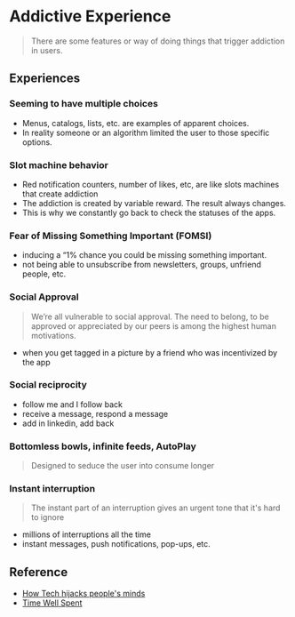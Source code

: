 # Addictive Experience

> There are some features or way of doing things that trigger addiction in users.

## Experiences

###  Seeming to have multiple choices

- Menus, catalogs, lists, etc. are examples of apparent choices.
- In reality someone or an algorithm limited the user to those specific options.

### Slot machine behavior

- Red notification counters, number of likes, etc, are like slots machines that create addiction 
- The addiction is created by variable reward. The result always changes.
- This is why we constantly go back to check the statuses of the apps.

### Fear of Missing Something Important (FOMSI)

- inducing a “1% chance you could be missing something important.
- not being able to unsubscribe from newsletters, groups, unfriend people, etc.

### Social Approval

> We’re all vulnerable to social approval. The need to belong, to be approved or appreciated by our peers is among the highest human motivations.

- when you get tagged in a picture by a friend who was incentivized by the app

### Social reciprocity

- follow me and I follow back
- receive a message, respond a message
- add in linkedin, add back

### Bottomless bowls, infinite feeds, AutoPlay

> Designed to seduce the user into consume longer

### Instant interruption

> The instant part of an interruption gives an urgent tone that it's hard to ignore

- millions of interruptions all the time 
- instant messages, push notifications, pop-ups, etc.


## Reference

- [How Tech hijacks people's minds](https://medium.com/swlh/how-technology-hijacks-peoples-minds-from-a-magician-and-google-s-design-ethicist-56d62ef5edf3#.4i9qdelbb)
- [Time Well Spent](http://www.timewellspent.io/)
